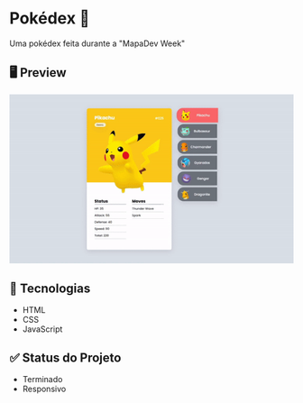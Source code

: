 # Pokédex 🐾
 Uma pokédex feita durante a "MapaDev Week"
 
 ## 🖥 Preview
<img src="readme.gif" alt="gid-readme">
 
 ## 🚀 Tecnologias
 
 * HTML
 * CSS
 * JavaScript
 
 ## ✅ Status do Projeto
 * Terminado
 * Responsivo

 

